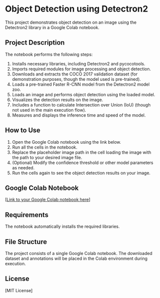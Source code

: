 # Object Detection using Detectron2

This project demonstrates object detection on an image using the Detectron2 library in a Google Colab notebook.

## Project Description

The notebook performs the following steps:

1.  Installs necessary libraries, including Detectron2 and pycocotools.
2.  Imports required modules for image processing and object detection.
3.  Downloads and extracts the COCO 2017 validation dataset (for demonstration purposes, though the model used is pre-trained).
4.  Loads a pre-trained Faster R-CNN model from the Detectron2 model zoo.
5.  Loads an image and performs object detection using the loaded model.
6.  Visualizes the detection results on the image.
7.  Includes a function to calculate Intersection over Union (IoU) (though not used in the main execution flow).
8.  Measures and displays the inference time and speed of the model.

## How to Use

1.  Open the Google Colab notebook using the link below.
2.  Run all the cells in the notebook.
3.  Replace the placeholder image path in the cell loading the image with the path to your desired image file.
4.  (Optional) Modify the confidence threshold or other model parameters as needed.
5.  Run the cells again to see the object detection results on your image.

## Google Colab Notebook

[[Link to your Google Colab notebook here](https://colab.research.google.com/drive/1JkEm3n0RtLWN01jY6zF9kb7hSvdll6U0?usp=sharing)]



## Requirements

The notebook automatically installs the required libraries.

## File Structure

The project consists of a single Google Colab notebook. The downloaded dataset and annotations will be placed in the Colab environment during execution.

## License

[MIT License]

